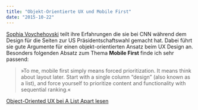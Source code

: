 ```yaml
---
title: "Objekt-Orientierte UX und Mobile First"
date: "2015-10-22"
---
```


[Sophia Voychehovski](//twitter.com/sophiavux) teilt ihre Erfahrungen die sie bei CNN während dem Design für die Seiten zur US Präsidentschaftswahl gemacht hat. Dabei führt sie gute Argumente für einen objekt-orientierten Ansatz beim UX Design an. Besonders folgenden Absatz zum Thema **Mobile First** finde ich sehr passend:

> »To me, mobile first simply means forced prioritization. It means think about layout later. Start with a single column “design” (also known as a list), and force yourself to prioritize content and functionality with sequential ranking.«

[Object-Oriented UX bei A List Apart lesen](//alistapart.com/article/object-oriented-ux)
